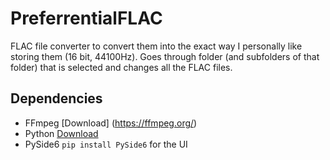 # PreferrentialFLAC
FLAC file converter to convert them into the exact way I personally like storing them (16 bit, 44100Hz). Goes through folder (and subfolders of that folder) that is selected and changes all the FLAC files.

## Dependencies
- FFmpeg [Download] (https://ffmpeg.org/)
- Python [Download](https://www.python.org/downloads/)
- PySide6 ```pip install PySide6``` for the UI
